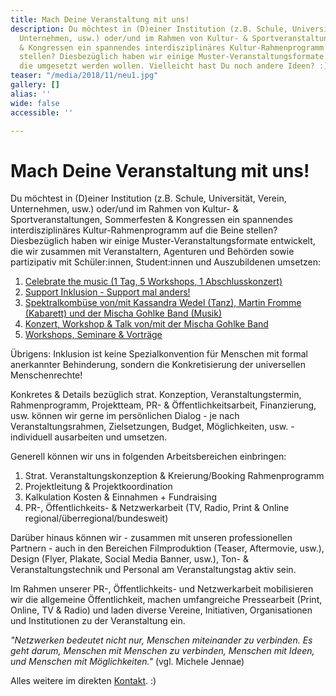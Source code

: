 ```yaml
---
title: Mach Deine Veranstaltung mit uns!
description: Du möchtest in (D)einer Institution (z.B. Schule, Universität, Verein,
  Unternehmen, usw.) oder/und im Rahmen von Kultur- & Sportveranstaltungen, Sommerfesten
  & Kongressen ein spannendes interdisziplinäres Kultur-Rahmenprogramm auf die Beine
  stellen? Diesbezüglich haben wir einige Muster-Veranstaltungsformate entwickelt,
  die umgesetzt werden wollen. Vielleicht hast Du noch andere Ideen? :)
teaser: "/media/2018/11/neu1.jpg"
gallery: []
alias: ''
wide: false
accessible: ''

---
```

# Mach Deine Veranstaltung mit uns!

Du möchtest in (D)einer Institution (z.B. Schule, Universität, Verein, Unternehmen, usw.) oder/und im Rahmen von Kultur- & Sportveranstaltungen, Sommerfesten & Kongressen ein spannendes interdisziplinäres Kultur-Rahmenprogramm auf die Beine stellen? Diesbezüglich haben wir einige Muster-Veranstaltungsformate entwickelt, die wir zusammen mit Veranstaltern, Agenturen und Behörden sowie partizipativ mit Schüler:innen, Student:innen und Auszubildenen umsetzen:

1. [Celebrate the music (1 Tag, 5 Workshops, 1 Abschlusskonzert)]()
2. [Support Inklusion - Support mal anders!](https://www.grenzensindrelativ.de/aktivitaeten/projekte-und-veranstaltungen/veranstaltungsformate-fuer-dein-event/support-inklusion)
3. [Spektralkombüse von/mit Kassandra Wedel (Tanz), Martin Fromme (Kabarett) und der Mischa Gohlke Band (Musik)](https://www.grenzensindrelativ.de/aktivitaeten/projekte-und-veranstaltungen/veranstaltungsformate-fuer-dein-event/spektralkombuese)
4. [Konzert, Workshop & Talk von/mit der Mischa Gohlke Band]( "https://www.grenzensindrelativ.de/aktivitaeten/projekte-und-veranstaltungen/veranstaltungsformate-fuer-dein-event/konzert-workshops-talk-von-mit-der-mischa-gohlke-band")
5. [Workshops, Seminare & Vorträge](https://www.grenzensindrelativ.de/aktivitaeten/musikunterricht-workshops-coaching/workshops-seminare-vortraege/allgemeine-infos-workshops-seminare-vortrage)

Übrigens: Inklusion ist keine Spezialkonvention für Menschen mit formal anerkannter Behinderung, sondern die Konkretisierung der universellen Menschenrechte!

Konkretes & Details bezüglich strat. Konzeption, Veranstaltungstermin, Rahmenprogramm, Projektteam, PR- & Öffentlichkeitsarbeit, Finanzierung, usw. können wir gerne im persönlichen Dialog - je nach Veranstaltungsrahmen, Zielsetzungen, Budget, Möglichkeiten, usw. - individuell ausarbeiten und umsetzen.

Generell können wir uns in folgenden Arbeitsbereichen einbringen:

1. Strat. Veranstaltungskonzeption & Kreierung/Booking Rahmenprogramm
2. Projektleitung & Projektkoordination
3. Kalkulation Kosten & Einnahmen + Fundraising
4. PR-, Öffentlichkeits- & Netzwerkarbeit (TV, Radio, Print & Online regional/überregional/bundesweit)

Darüber hinaus können wir - zusammen mit unseren professionellen Partnern - auch in den Bereichen Filmproduktion (Teaser, Aftermovie, usw.), Design (Flyer, Plakate, Social Media Banner, usw.), Ton- & Veranstaltungstechnik und Personal am Veranstaltungstag aktiv sein.

Im Rahmen unserer PR-, Öffentlichkeits- und Netzwerkarbeit mobilisieren wir die allgemeine Öffentlichkeit, machen umfangreiche Pressearbeit (Print, Online, TV & Radio) und laden diverse Vereine, Initiativen, Organisationen und Institutionen zu der Veranstaltung ein.

_"Netzwerken bedeutet nicht nur, Menschen miteinander zu verbinden. Es geht darum, Menschen mit Menschen zu verbinden, Menschen mit Ideen, und Menschen mit Möglichkeiten."_ (vgl. Michele Jennae)

Alles weitere im direkten [Kontakt](https://www.grenzensindrelativ.de/kontakt). :)